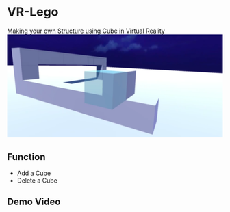 # VR-Lego
Making your own Structure using Cube in Virtual Reality
[![vr_lego_screenshot](./pictures/vr_lego_screenshot.png)](https://www.youtube.com/watch?v=xVI-6sP0wQY&t=14s)

## Function
* Add a Cube 
* Delete a Cube

## Demo Video
